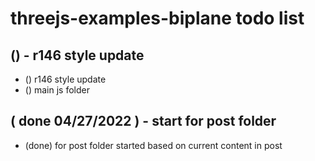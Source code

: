 # threejs-examples-biplane todo list

## () - r146 style update
* () r146 style update
* () main js folder

<!-- DONE -->

## ( done 04/27/2022 ) - start for post folder
* (done) for post folder started based on current content in post
